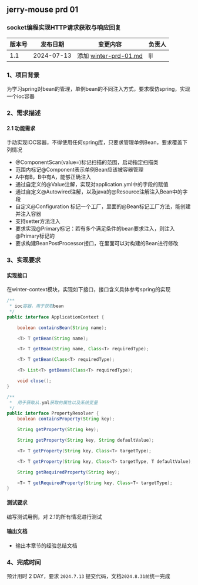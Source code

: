 ## jerry-mouse prd 01

### socket编程实现HTTP请求获取与响应回复

| 版本号 | 发布日期       | 变更内容                                      | 负责人 |
|-----|------------|-------------------------------------------|-----|
| 1.1 | 2024-07-13 | 添加 [winter-prd-01.md](./winter-prd-01.md) | ljl |

### 1、项目背景
为学习spring对bean的管理，单例bean的不同注入方式，要求模仿spring，实现一个ioc容器


### 2、需求描述
#### 2.1 功能需求

手动实现IOC容器，不得使用任何spring库，只要求管理单例Bean，要求覆盖下列情况

- @ComponentScan(value=)标记扫描的范围，启动指定扫描类
- 范围内标记@Component表示单例Bean应该被容器管理
- A中有B，B中有A，能够正确注入
- 通过自定义的@Value注解，实现对application.yml中的字段的赋值
- 通过自定义@Autowired注解，以及java的@Resource注解注入Bean中的字段
- 自定义@Configuration 标记一个工厂，里面的@Bean标记工厂方法，能创建并注入容器
- 支持setter方法注入
- 要求实现@Primary标记：若有多个满足条件的bean要求注入，则注入@Primary标记的
- 要求构建BeanPostProcessor接口，在里面可以对构建的Bean进行修改


### 3、实现要求
#### 实现接口

在winter-context模块，实现如下接口，接口含义具体参考spring的实现
```java
/**
 * ioc容器，用于获取bean
 */
public interface ApplicationContext {

    boolean containsBean(String name);

    <T> T getBean(String name);

    <T> T getBean(String name, Class<T> requiredType);

    <T> T getBean(Class<T> requiredType);

    <T> List<T> getBeans(Class<T> requiredType);

    void close();
}

/**
 *  用于获取从.yml获取的属性以及系统变量
 */
public interface PropertyResolver {
    boolean containsProperty(String key);

    String getProperty(String key);

    String getProperty(String key, String defaultValue);

    <T> T getProperty(String key, Class<T> targetType);

    <T> T getProperty(String key, Class<T> targetType, T defaultValue);

    String getRequiredProperty(String key);

    <T> T getRequiredProperty(String key, Class<T> targetType);
}
```


#### 测试要求

编写测试用例，对 2.1的所有情况进行测试

#### 输出文档

- 输出本章节的经验总结文档

### 4、完成时间
预计用时 2 DAY，要求 `2024.7.13` 提交代码，文档`2024.8.31前`统一完成
